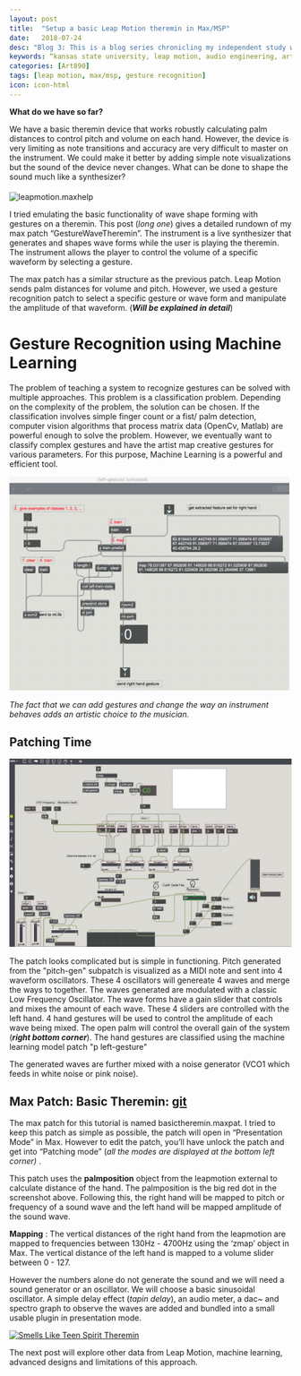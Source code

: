 ```yaml
---
layout: post
title:  "Setup a basic Leap Motion theremin in Max/MSP"
date:   2018-07-24
desc: "Blog 3: This is a blog series chronicling my independent study work at the DX Media Lab, Kansas State University."
keywords: “kansas state university, leap motion, audio engineering, art, music, music technology, computer science, machine learning, gesture recognition, research, independent study"
categories: [Art890]
tags: [leap motion, max/msp, gesture recognition]
icon: icon-html
---
```

**What do we have so far?**

We have a basic theremin device that works robustly calculating palm distances to control pitch and volume on each hand. However, the device is very limiting as note transitions and accuracy are very difficult to master on the instrument. We could make it better by adding simple note visualizations but the sound of the device never changes. What can be done to shape the sound much like a synthesizer? 

<img align="middle" src="https://cdn.pixabay.com/photo/2015/08/26/10/03/synthesizer-908298_1280.jpg" alt="leapmotion.maxhelp" width="800"/>

I tried emulating the basic functionality of wave shape forming with gestures on a theremin. This post (*long one*) gives a detailed rundown of my max patch “GestureWaveTheremin”. The instrument is a live synthesizer that generates and shapes wave forms while the user is playing the theremin. The instrument allows the player to control the volume of a specific waveform by selecting a gesture. 

The max patch has a similar structure as the previous patch. Leap Motion sends palm distances for volume and pitch. However, we used a gesture recognition patch to select a specific gesture or wave form and manipulate the amplitude of that waveform. (***Will be explained in detail***)

# **Gesture Recognition using Machine Learning**
The problem of teaching a system to recognize gestures can be solved with multiple approaches. This problem is a classification problem. Depending on the complexity of the problem, the solution can be chosen. If the classification involves simple finger count or a fist/ palm detection, computer vision algorithms that process matrix data (OpenCv, Matlab) are powerful enough to solve the problem. However, we eventually want to classify complex gestures and have the artist map creative gestures for various parameters. For this purpose, Machine Learning is a powerful and efficient tool.

<img src="blog3/left-gesture.png" alt="left-gesture.png" width="500" />

*The fact that we can add gestures and change the way an instrument behaves adds an artistic choice to the musician.*



## **Patching Time**
<img src="blog3/gesturewavetheremin.jpg" alt="gesturewavetheremin.jpg" width="800" />

The patch looks complicated but is simple in functioning. Pitch generated from the "pitch-gen" subpatch is visualized as a MIDI note and sent into 4 waveform oscillators. These 4 oscillators will genereate 4 waves and merge the ways to together. The waves generated are modulated with a classic Low Frequency Oscillator. The wave forms have a gain slider that controls and mixes the amount of each wave. These 4 sliders are controlled with the left hand. 4 hand gestures will be used to control the amplitude of each wave being mixed. The open palm will control the overall gain of the system (***right bottom corner***). The hand gestures are classified using the machine learning model patch "p left-gesture"

The generated waves are further mixed with a noise generator (VCO1 which feeds in white noise or pink noise).


## Max Patch: Basic Theremin: [git](https://github.com/sandcobainer/gesturalmusicinterfaces/tree/master/theremingesture/older-v) 
The max patch for this tutorial is named basictheremin.maxpat. I tried to keep this patch as simple as possible, the patch will open in “Presentation Mode” in Max. However to edit the patch, you’ll have unlock the patch and get into “Patching mode” (*all the modes are displayed at the bottom left corner)* .

This patch uses the **palmposition** object from the leapmotion external to calculate distance of the hand. The palmposition is the big red dot in the screenshot above. Following this, the right hand will be mapped to pitch or frequency of a sound wave and the left hand will be mapped amplitude of the sound wave. 

**Mapping** : The vertical distances of the right hand from the leapmotion are mapped to frequencies between 130Hz - 4700Hz using the ‘zmap’ object in Max. The vertical distance of the left hand is mapped to a volume slider between 0 - 127.

However the numbers alone do not generate the sound and we will need a sound generator or an oscillator. We will choose a basic sinusoidal oscillator. A simple delay effect (*tapin delay*), an audio meter, a dac~ and spectro graph to observe the waves are added and bundled into a small usable plugin in presentation mode. 

[![Smells Like Teen Spirit Theremin](http://img.youtube.com/vi/ELpzCcuoYn8/0.jpg)](https://www.youtube.com/watch?v=ELpzCcuoYn8 "Smells Like Teen Spirit")

The next post will explore other data from Leap Motion, machine learning, advanced designs and limitations of this approach.
